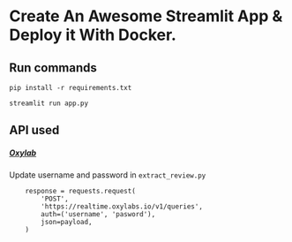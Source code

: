 # Create An Awesome Streamlit App & Deploy it With Docker.      


## Run commands

```
pip install -r requirements.txt
```

```
streamlit run app.py
```

## API used

##### [Oxylab](https://oxylabs.io/)

Update username and password in `extract_review.py`

```
    response = requests.request(
        'POST',
        'https://realtime.oxylabs.io/v1/queries',
        auth=('username', 'pasword'),
        json=payload,
    )
```